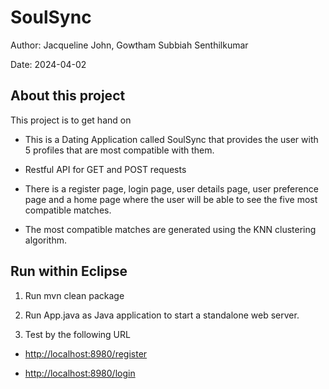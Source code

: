 # SoulSync

Author: Jacqueline John, Gowtham Subbiah Senthilkumar



Date: 2024-04-02



## About this project



This project is to get hand on



- This is a Dating Application called SoulSync that provides the user with 5 profiles that are most compatible with them.

- Restful API for GET and POST requests

- There is a register page, login page, user details page, user preference page and a home page where the user will be able to see the five most compatible matches.

- The most compatible matches are generated using the KNN clustering algorithm.





## Run within Eclipse

1. Run mvn clean package

2. Run App.java as Java application to start a standalone web server.

3. Test by the following URL



- [http://localhost:8980/register](http://localhost:8080/register)

- [http://localhost:8980/login](http://localhost:8080/login)